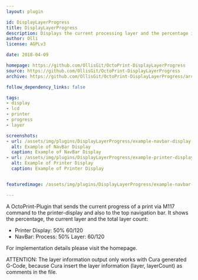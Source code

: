 ```yaml
---
layout: plugin

id: DisplayLayerProgress
title: DisplayLayerProgress 
description: Displays the current processing layer and the percentage in "Printer-Display" and in top "NavBar"
author: Olli
license: AGPLv3

date: 2018-04-09

homepage: https://github.com/OllisGit/OctoPrint-DisplayLayerProgress
source: https://github.com/OllisGit/OctoPrint-DisplayLayerProgress
archive: https://github.com/OllisGit/OctoPrint-DisplayLayerProgress/archive/master.zip

follow_dependency_links: false

tags:
- display
- lcd
- printer
- progress
- layer

screenshots:
- url: /assets/img/plugins/DisplayLayerProgress/example-navbar-display.jpg
  alt: Example of NavBar Display
  caption: Example of NavBar Display
- url: /assets/img/plugins/DisplayLayerProgress/example-printer-display.jpg
  alt: Example of Printer Display
  caption: Example of Printer Display


featuredimage: /assets/img/plugins/DisplayLayerProgress/example-navbar-display.jpg

---
```


A OctoPrint-Plugin that sends the current progress of a print via M117 command to the printer-display and also to the top navigation bar.
It shows the percentage, the current layer and the total layer count:

- Printer Display: 50% 60/120
- NavBar: Process: 50% Layer: 60/120

For implementation details please visit the homepage.

ATTENTION: The layer information output only works with Cura generated G-Code, because Cura insert the layer information (layer, layerCount) as comments in the file.
